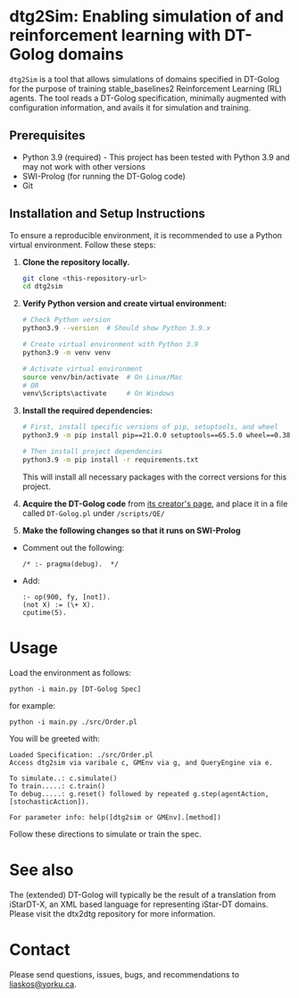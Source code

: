 # dtg2Sim: Enabling simulation of and reinforcement learning with DT-Golog domains

`dtg2Sim` is a tool that allows simulations of domains specified in DT-Golog for the purpose of training stable_baselines2 Reinforcement Learning (RL) agents. The tool reads a DT-Golog specification, minimally augmented with configuration information, and avails it for simulation and training.
## Prerequisites
- Python 3.9 (required) - This project has been tested with Python 3.9 and may not work with other versions
- SWI-Prolog (for running the DT-Golog code)
- Git
## Installation and Setup Instructions

To ensure a reproducible environment, it is recommended to use a Python virtual environment. Follow these steps:

1. **Clone the repository locally.**
   ```bash
   git clone <this-repository-url>
   cd dtg2sim
   ```

2. **Verify Python version and create virtual environment:**
   ```bash
   # Check Python version
   python3.9 --version  # Should show Python 3.9.x
   
   # Create virtual environment with Python 3.9
   python3.9 -m venv venv
   
   # Activate virtual environment
   source venv/bin/activate  # On Linux/Mac
   # OR
   venv\Scripts\activate     # On Windows
   ```

3. **Install the required dependencies:**
   ```bash
   # First, install specific versions of pip, setuptools, and wheel
   python3.9 -m pip install pip==21.0.0 setuptools==65.5.0 wheel==0.38.0
   
   # Then install project dependencies
   python3.9 -m pip install -r requirements.txt
   ```

   This will install all necessary packages with the correct versions for this project.

4. **Acquire the DT-Golog code** from [its creator's page](https://www.cs.ryerson.ca/~mes/publications/appendix/appendixC/dtgolog), and place it in a file called `DT-Golog.pl` under `/scripts/QE/`

5. **Make the following changes so that it runs on SWI-Prolog**
  - Comment out the following:
    ```
    /* :- pragma(debug).  */
    ```
  - Add:
    ```
    :- op(900, fy, [not]).
    (not X) := (\+ X).
    cputime(5).
    ```

# Usage

Load the environment as follows:

```
python -i main.py [DT-Golog Spec]
```

for example:

```
python -i main.py ./src/Order.pl
```

You will be greeted with:

```
Loaded Specification: ./src/Order.pl
Access dtg2sim via varibale c, GMEnv via g, and QueryEngine via e.

To simulate..: c.simulate()
To train.....: c.train()
To debug.....: g.reset() followed by repeated g.step(agentAction,[stochasticAction]).

For parameter info: help([dtg2sim or GMEnv].[method])
```

Follow these directions to simulate or train the spec.
# See also

The (extended) DT-Golog will typically be the result of a translation from iStarDT-X, an XML based language for representing iStar-DT domains. Please visit the dtx2dtg repository for more information.
# Contact

Please send questions, issues, bugs, and recommendations to [liaskos@yorku.ca](mailto:liaskos@yorku.ca?Subject=RLGen).


